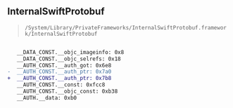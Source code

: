 ## InternalSwiftProtobuf

> `/System/Library/PrivateFrameworks/InternalSwiftProtobuf.framework/InternalSwiftProtobuf`

```diff

   __DATA_CONST.__objc_imageinfo: 0x8
   __DATA_CONST.__objc_selrefs: 0x18
   __AUTH_CONST.__auth_got: 0x6e8
-  __AUTH_CONST.__auth_ptr: 0x7a0
+  __AUTH_CONST.__auth_ptr: 0x7b8
   __AUTH_CONST.__const: 0xfcc8
   __AUTH_CONST.__objc_const: 0xb38
   __AUTH.__data: 0xb0

```
